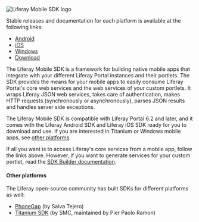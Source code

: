 ![Liferay Mobile SDK logo](logo.png)

Stable releases and documentation for each platform is available at the following
links:

- [Android](android/README.md)
- [iOS](ios/README.md)
- [Windows](windows/README.md)
- [Download](../../releases) 

The Liferay Mobile SDK is a framework for building native mobile apps that
integrate with your different Liferay Portal instances and their portlets. The
SDK provides the means for your mobile apps to easily consume Liferay Portal's
core web services and the web services of your custom portlets. It wraps Liferay
JSON web services, takes care of authentication, makes HTTP requests
(synchronously or asynchronously), parses JSON results and handles server side
exceptions.

The Liferay Mobile SDK is compatible with Liferay Portal 6.2 and
later, and it comes with the Liferay Android SDK and Liferay iOS SDK ready for
you to download and use. If you are interested in Titanium or Windows mobile
apps, see [other platforms](#other-platforms).

If all you want is to access Liferay's core services from a mobile app, follow
the links above. However, if you want to generate services for your custom
portlet, read the [SDK Builder documentation](builder/README.md).

#### Other platforms

The Liferay open-source community has built SDKs for different platforms as
well:

- [PhoneGap](https://github.com/salvatejero/cordova-liferay-plugin) (by Salva Tejero)
- [Titanium SDK](https://github.com/smclab/liferay-connector) (by SMC, maintained by Pier Paolo Ramon)
